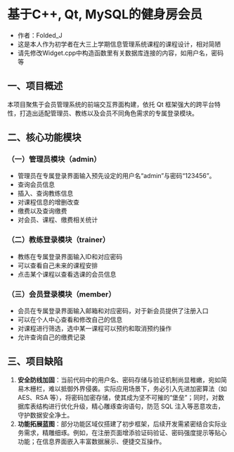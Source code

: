 # 基于C++, Qt, MySQL的健身房会员
  - 作者：Folded_J
  - 这是本人作为初学者在大三上学期信息管理系统课程的课程设计，相对简陋
  - 请先修改Widget.cpp中构造函数里有关数据库连接的内容，如用户名，密码等
    
## 一、项目概述
本项目聚焦于会员管理系统的前端交互界面构建，依托 Qt 框架强大的跨平台特性，打造出适配管理员、教练以及会员不同角色需求的专属登录模块。

## 二、核心功能模块

### （一）管理员模块（admin）
   - 管理员在专属登录界面输入预先设定的用户名“admin”与密码“123456”。
   - 查询会员信息
   - 插入、查询教练信息
   - 对课程信息的增删改查
   - 缴费以及查询缴费
   - 对会员、课程、缴费相关统计

### （二）教练登录模块（trainer）
   - 教练在专属登录界面输入ID和对应密码
   - 可以查看自己未来的课程安排
   - 点击某个课程以查看选课的会员信息
  
### （三）会员登录模块（member）
   - 会员在专属登录界面输入邮箱和对应密码，对于新会员提供了注册入口
   - 可以在个人中心查看和修改自己的信息
   - 对课程进行筛选，选中某一课程可以预约和取消预约操作
   - 允许查询自己的缴费记录

## 三、项目缺陷
1. **安全防线加固**：当前代码中的用户名、密码存储与验证机制尚显稚嫩，宛如简易木栅栏，难以抵御外界侵袭。实际应用场景下，务必引入先进加密算法（如 AES、RSA 等），将密码加密存储，使其成为坚不可摧的“堡垒”；同时，对数据库表结构进行优化升级，精心雕琢查询语句，防范 SQL 注入等恶意攻击，守护数据安全净土。
2. **功能拓展蓝图**：部分功能区域仅搭建了初步框架，后续开发需紧密结合实际业务需求，精雕细琢。例如，在注册页面增添验证码验证、密码强度提示等贴心功能；在信息界面嵌入丰富数据展示、便捷交互操作。
